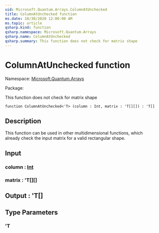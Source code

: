 ```yaml
---
uid: Microsoft.Quantum.Arrays.ColumnAtUnchecked
title: ColumnAtUnchecked function
ms.date: 10/30/2020 12:00:00 AM
ms.topic: article
qsharp.kind: function
qsharp.namespace: Microsoft.Quantum.Arrays
qsharp.name: ColumnAtUnchecked
qsharp.summary: This function does not check for matrix shape
---
```


# ColumnAtUnchecked function

Namespace: [Microsoft.Quantum.Arrays](xref:Microsoft.Quantum.Arrays)

Package: [](https://nuget.org/packages/)


This function does not check for matrix shape

```qsharp
function ColumnAtUnchecked<'T> (column : Int, matrix : 'T[][]) : 'T[]
```


## Description

This function can be used in other multidimensional functions,which already check the input matrix for a valid rectangular shape.

## Input

### column : [Int](xref:microsoft.quantum.lang-ref.int)




### matrix : 'T[][]





## Output : 'T[]



## Type Parameters

### 'T

